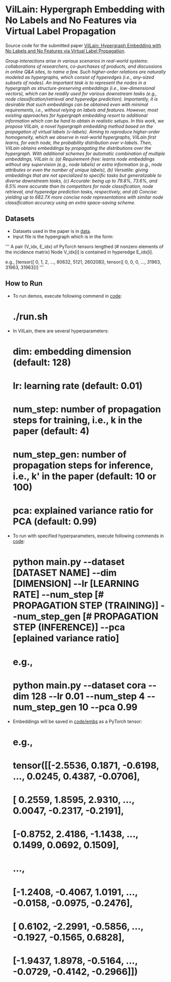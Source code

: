# VilLain: Hypergraph Embedding with No Labels and No Features via Virtual Label Propagation
Source code for the submitted paper [VilLain: Hypergraph Embedding with No Labels and No Features via Virtual Label Propagation](README.md).

*Group interactions arise in various scenarios in real-world systems: collaborations of researchers, co-purchases of products, and discussions in online Q&A sites, to name a few. Such higher-order relations are naturally modeled as hypergraphs, which consist of hyperedges (i.e., any-sized subsets of nodes). An important task is to represent the nodes in a hypergraph as structure-preserving embeddings (i.e., low-dimensional vectors), which can be readily used for various downstream tasks (e.g., node classification/retrieval and hyperedge prediction). Importantly, it is desirable that such embeddings can be obtained even with minimal requirements, i.e., without relying on labels and features. However, most existing approaches for hypergraph embedding resort to additional information which can be hard to obtain in realistic setups.*
*In this work, we propose VilLain, a novel hypergraph embedding method based on the propagation of virtual labels (v-labels). Aiming to reproduce higher-order homogeneity, which we observe in real-world hypergraphs, VilLain first learns, for each node, the probability distribution over v-labels. Then, VilLain obtains embeddings by propagating the distributions over the hypergraph. With additional schemes for automatic combination of multiple embeddings, VilLain is: (a) Requirement-free: learns node embeddings without any supervision (e.g., node labels) or extra information (e.g., node attributes or even the number of unique labels), (b) Versatile: giving embeddings that are not specialized to specific tasks but generalizable to diverse downstream tasks, (c) Accurate: being up to 79.8%, 73.6%, and 6.5% more accurate than its competitors for node classification, node retrieval, and hyperedge prediction tasks, respectively, and (d) Concise: yielding up to 682.7X more concise node representations with similar node classification accuracy using an extra space-saving scheme.*

## Datasets
* Datasets used in the paper is in [data](data).
* Input file is the hypergraph which is in the form:

'''
A pair (V_idx, E_idx) of PyTorch tensors lengthed (# nonzero elements of the incidence matrix)
Node V_idx[i] is contained in hyperedge E_idx[i].

e.g.,
[tensor([     0,      1,      2,  ...,  80632,   5121, 260208]),
 tensor([    0,     0,     0,  ..., 31963, 31963, 31963])]
'''

## How to Run
* To run demos, execute following commend in [code](code):

	# ./run.sh

* In VilLain, there are several hyperparameters:


	# dim:            embedding dimension (default: 128)
	# lr:             learning rate (default: 0.01)
	# num_step:       number of propagation steps for training, i.e., k in the paper (default: 4)
	# num_step_gen:   number of propagation steps for inference, i.e., k' in the paper (default: 10 or 100)
	# pca:            explained variance ratio for PCA (default: 0.99)

* To run with specified hyperparameters, execute following commends in [code](code):

	# python main.py --dataset [DATASET NAME] --dim [DIMENSION] --lr [LEARNING RATE] --num_step [# PROPAGATION STEP (TRAINING)] --num_step_gen [# PROPAGATION STEP (INFERENCE)] --pca [eplained variance ratio]

	# e.g.,
	# python main.py --dataset cora --dim 128 --lr 0.01 --num_step 4 --num_step_gen 10 --pca 0.99

* Embeddings will be saved in [code/embs](code/embs) as a PyTorch tensor:

	# e.g.,
	# tensor([[-2.5536,  0.1871, -0.6198,  ...,  0.0245,  0.4387, -0.0706],
	#         [ 0.2559,  1.8595,  2.9310,  ...,  0.0047, -0.2317, -0.2191],
	#         [-0.8752,  2.4186, -1.1438,  ...,  0.1499,  0.0692,  0.1509],
	#         ...,
	#         [-1.2408, -0.4067,  1.0191,  ..., -0.0158, -0.0975, -0.2476],
	#         [ 0.6102, -2.2991, -0.5856,  ..., -0.1927, -0.1565,  0.6828],
	#         [-1.9437,  1.8978, -0.5164,  ..., -0.0729, -0.4142, -0.2966]])
